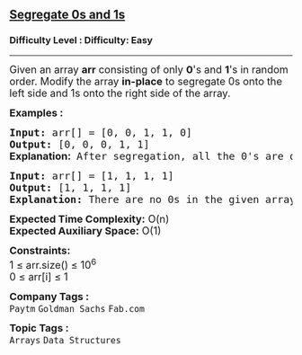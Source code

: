 <h2><a href="https://www.geeksforgeeks.org/problems/segregate-0s-and-1s5106/1?page=2&category=Arrays,Strings&difficulty=Easy&status=unsolved&sortBy=submissions">Segregate 0s and 1s</a></h2><h3>Difficulty Level : Difficulty: Easy</h3><hr><div class="problems_problem_content__Xm_eO"><p><span style="font-size: 18px;">Given an array <strong>arr</strong> consisting of only <strong>0</strong>'s and <strong>1</strong>'s in random order. Modify the array <strong>in-place</strong> to segregate 0s onto the left side and 1s onto the right side of the array. </span></p>
<p><span style="font-size: 18px;"><strong>Examples :</strong></span></p>
<pre><span style="font-size: 18px;"><strong>Input: </strong>arr[] = [0, 0, 1, 1, 0]
<strong>Output:</strong> [0, 0, 0, 1, 1]<br><strong style="font-family: -apple-system, BlinkMacSystemFont, 'Segoe UI', Roboto, Oxygen, Ubuntu, Cantarell, 'Open Sans', 'Helvetica Neue', sans-serif;">Explanation:</strong><span style="font-family: -apple-system, BlinkMacSystemFont, 'Segoe UI', Roboto, Oxygen, Ubuntu, Cantarell, 'Open Sans', 'Helvetica Neue', sans-serif;">  </span>After segregation, all the 0's are on the left and 1's are on the right. Modified array will be [0, 0, 0, 1, 1].</span></pre>
<pre><span style="font-size: 18px;"><strong>Input: </strong>arr[] = [1, 1, 1, 1]
<strong>Output:</strong> [1, 1, 1, 1]
<strong>Explanation:</strong> There are no 0s in the given array, so the modified array is [1, 1, 1, 1]</span></pre>
<p><span style="font-size: 18px;"><strong>Expected Time Complexity:</strong> O(n)<br><strong>Expected Auxiliary Space:</strong>&nbsp;O(1)</span></p>
<p><span style="font-size: 18px;"><strong>Constraints:</strong><br>1 ≤ arr.size() ≤ 10<sup>6</sup><br>0 ≤ arr[i] ≤ 1</span></p></div><p><span style=font-size:18px><strong>Company Tags : </strong><br><code>Paytm</code>&nbsp;<code>Goldman Sachs</code>&nbsp;<code>Fab.com</code>&nbsp;<br><p><span style=font-size:18px><strong>Topic Tags : </strong><br><code>Arrays</code>&nbsp;<code>Data Structures</code>&nbsp;